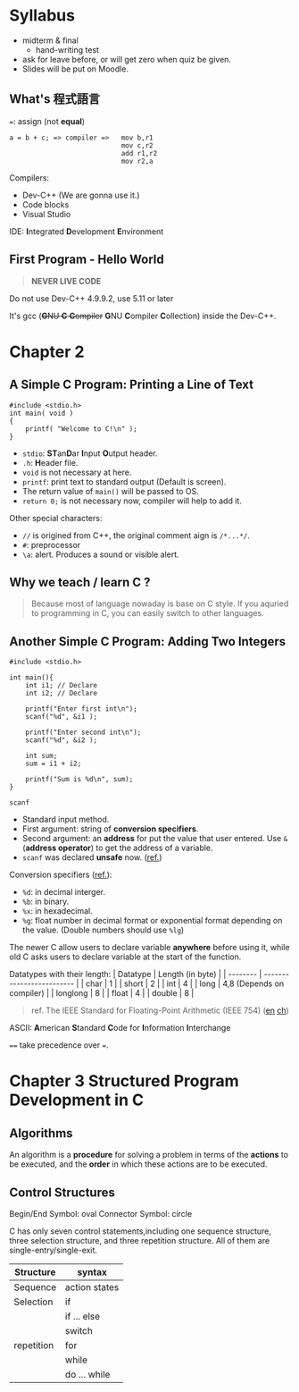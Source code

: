 Syllabus
===

- midterm & final
    - hand-writing test
- ask for leave before, or will get zero when quiz be given.
- Slides will be put on Moodle.

What's 程式語言
---

`=`: assign (not **equal**)

```
a = b + c; => compiler =>   mov b,r1
                            mov c,r2
                            add r1,r2
                            mov r2,a
```

Compilers:
- Dev-C++ (We are gonna use it.)
- Code blocks
- Visual Studio

IDE: **I**ntegrated **D**evelopment **E**nvironment

First Program - Hello World
---

> **NEVER LIVE CODE**

Do not use Dev-C++ 4.9.9.2, use 5.11 or later

It's gcc (~~**G**NU **C** **C**ompiler~~ **G**NU **C**ompiler **C**ollection) inside the Dev-C++.

Chapter 2
===

A Simple C Program: Printing a Line of Text
---

```
#include <stdio.h>
int main( void )
{
    printf( "Welcome to C!\n" );
}
```

- `stdio`: **ST**an**D**ar **I**nput **O**utput header.
- `.h`: **H**eader file.
- `void` is not necessary at here.
- `printf`: print text to standard output (Default is screen).
- The return value of `main()` will be passed to OS.
- `return 0;` is not necessary now, compiler will help to add it.

Other special characters:
- `//` is origined from C++, the original comment aign is `/*...*/`.
- `#`: preprocessor
- `\a`: alert. Produces a sound or visible alert.

Why we teach / learn C ?
---

> Because most of language nowaday is base on C style. If you aquried to programming in C, you can easily switch to other languages. 

Another Simple C Program: Adding Two Integers
---

```
#include <stdio.h>

int main(){
    int i1; // Declare
    int i2; // Declare

    printf("Enter first int\n");
    scanf("%d", &i1 );
    
    printf("Enter second int\n");
    scanf("%d", &i2 );

    int sum;
    sum = i1 + i2;

    printf("Sum is %d\n", sum);
}
```

`scanf`
- Standard input method.
- First argument: string of **conversion specifiers**. 
- Second argument: an **address** for put the value that user entered. Use `&` (**address operator**) to get the address of a variable.
- `scanf` was declared **unsafe** now. ([ref.]())

Conversion specifiers ([ref.](https://flaviocopes.com/c-conversion-specifiers/)):
- `%d`: in decimal interger.
- `%b`: in binary.
- `%x`: in hexadecimal.
- `%g`: float number in decimal format or exponential format depending on the value. (Double numbers should use `%lg`)

The newer C allow users to declare variable **anywhere** before using it, while old C asks users to declare variable at the start of the function.

Datatypes with their length:
| Datatype | Length (in byte)          |
| -------- | ------------------------- |
| char     | 1                         |
| short    | 2                         |
| int      | 4                         |
| long     | 4,8 (Depends on compiler) |
| longlong | 8                         |
| float    | 4                         |
| double   | 8                         |

> ref. The IEEE Standard for Floating-Point Arithmetic (IEEE 754) ([en](https://www.geeksforgeeks.org/ieee-standard-754-floating-point-numbers/) [ch](https://zh.wikipedia.org/wiki/IEEE_754))

ASCII: **A**merican **S**tandard **C**ode for **I**nformation **I**nterchange

`==` take precedence over `=`.

Chapter 3
Structured Program Development in C
===

Algorithms
---

An algorithm is a **procedure** for solving a problem in terms of the **actions** to be executed, and the **order** in which these actions are to be executed.

Control Structures
---

Begin/End Symbol: oval
Connector Symbol: circle

C has only seven control statements,including one sequence structure, three selection structure, and three repetition structure. All of them are single-entry/single-exit.

| Structure  | syntax        |
| ---------- | ------------- |
| Sequence   | action states |
| Selection  | if            |
|            | if ... else   |
|            | switch        |
| repetition | for           |
|            | while         |
|            | do ... while  |
